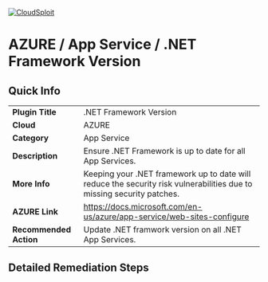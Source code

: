 [![CloudSploit](https://cloudsploit.com/img/logo-new-big-text-100.png "CloudSploit")](https://cloudsploit.com)

# AZURE / App Service / .NET Framework Version

## Quick Info

| | |
|-|-|
| **Plugin Title** | .NET Framework Version |
| **Cloud** | AZURE |
| **Category** | App Service |
| **Description** | Ensure .NET Framework is up to date for all App Services. |
| **More Info** | Keeping your .NET framework up to date will reduce the security risk vulnerabilities due to missing security patches. |
| **AZURE Link** | https://docs.microsoft.com/en-us/azure/app-service/web-sites-configure |
| **Recommended Action** | Update .NET framwork version on all .NET App Services. |

## Detailed Remediation Steps

